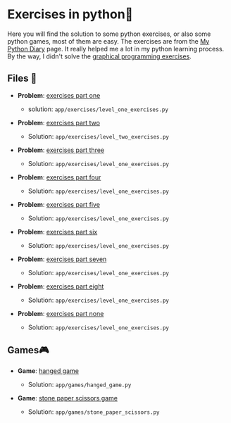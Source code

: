 # Exercises in python🐍

Here you will find the solution to some python exercises, or also some python games, most of them are easy.
The exercises are from the [My Python Diary](https://pythondiario.com/ejercicios-de-programacion-python) page.
It really helped me a lot in my python learning process. By the way, I didn't solve the [graphical programming exercises](https://pythondiario.com/2015/11/ejercicios-de-clases-y-objetos-en.html).

## Files 📂

- **Problem**: [exercises part one](https://pythondiario.com/2013/05/ejercicios-en-python-parte-1.html)

  - solution: `app/exercises/level_one_exercises.py`
    <br/>

- **Problem**: [exercises part two](https://pythondiario.com/2013/05/ejercicios-en-python-parte-2.html)

  - Solution: `app/exercises/level_two_exercises.py`
    <br/>

- **Problem**: [exercises part three](https://pythondiario.com/2013/06/ejercicios-en-python-parte-3.html)

  - Solution: `app/exercises/level_one_exercises.py`
    <br/>

- **Problem**: [exercises part four](https://pythondiario.com/2014/04/ejercicios-en-python-parte-4.html)

  - Solution: `app/exercises/level_one_exercises.py`
    <br/>

- **Problem**: [exercises part five](https://pythondiario.com/2014/08/ejercicios-en-python-parte-5.html)

  - Solution: `app/exercises/level_one_exercises.py`
    <br/>

- **Problem**: [exercises part six](https://pythondiario.com/2015/11/ejercicios-en-python-parte-6.html)

  - Solution: `app/exercises/level_one_exercises.py`
    <br/>

- **Problem**: [exercises part seven](https://pythondiario.com/2014/09/ejercicios-de-listas-en-python.html)

  - Solution: `app/exercises/level_one_exercises.py`
    <br/>

- **Problem**: [exercises part eight](https://pythondiario.com/2015/11/ejercicios-de-clases-y-objetos-en.html)

  - Solution: `app/exercises/level_one_exercises.py`
    <br/>

- **Problem**: [exercises part none](https://pythondiario.com/2021/01/ejercicios-con-for-en-python-aprende-a-programar.html)
  - Solution: `app/exercises/level_one_exercises.py`

## Games🎮

- **Game**: [hanged game](https://pythondiario.com/2015/04/juego-en-python-el-ahorcado-parte-3.html)

  - Solution: `app/games/hanged_game.py`
    <br/>

- **Game**: [stone paper scissors game](https://pythondiario.com/2015/05/juego-en-pygame-piedra-spock-papel.html)
  - Solution: `app/games/stone_paper_scissors.py`
